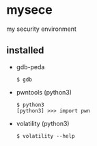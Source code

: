 # mysece

my security environment

## installed
- gdb-peda
  ```
  $ gdb
  ```
- pwntools (python3)
  ```
  $ python3
  [python3] >>> import pwn
  ```
- volatility (python3)
  ```
  $ volatility --help
  ```
